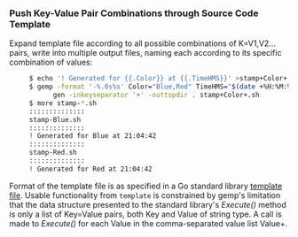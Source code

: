 ### Push Key-Value Pair Combinations through Source Code Template

Expand template file according to all possible combinations of K=V1,V2... pairs,
write into multiple output files, naming each according to its
specific combination of values:

```sh
     $ echo '! Generated for {{.Color}} at {{.TimeHMS}}' >stamp+Color+.sh
     $ gemp -format '-%.0s%s' Color="Blue,Red" TimeHMS="$(date +%H:%M:%S)," \
           gen -inkeyseparator '+' -outtopdir . stamp+Color+.sh
     $ more stamp-*.sh
     ::::::::::::::
     stamp-Blue.sh
     ::::::::::::::
     ! Generated for Blue at 21:04:42
     ::::::::::::::
     stamp-Red.sh
     ::::::::::::::
     ! Generated for Red at 21:04:42
```

Format of the template file is as
specified in a Go standard library [template file](https://golang.org/pkg/text/template).
Usable functionality from ```template``` is constrained by gemp's limitation that the data structure
presented to the standard library's *Execute()* method is only a list of Key=Value
pairs, both Key and Value of string type.
A call is made to *Execute()* for each Value in the comma-separated value list Value+.
